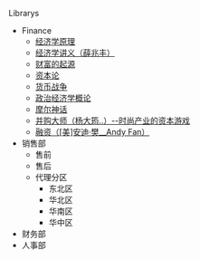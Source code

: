 Librarys

<ul class="tree">
    <li>Finance
        <ul>
            <li><a href="#">经济学原理</a></li>
            <li><a href="#">经济学讲义（薛兆丰）</a></li>
            <li><a href="#">财富的起源</a></li>
            <li><a href="#">资本论</a></li>
            <li><a href="#">货币战争</a></li>
            <li><a href="#">政治经济学概论</a></li>
            <li><a href="#">摩尔神话</a></li>
            <li><a href="#">并购大师（杨大筠..）--时尚产业的资本游戏</a></li>
            <li><a href="#">融资（[美]安迪·樊__Andy Fan）</a></li>
        </ul>
    </li>
    <li>销售部
        <ul>
            <li>售前</li>
            <li>售后</li>
            <li>代理分区
                <ul>
                    <li>东北区</li>
                    <li>华北区</li>
                    <li>华南区</li>
                    <li>华中区</li>
                </ul>
            </li>
        </ul>
    </li>
    <li>财务部</li>
    <li>人事部</li>
</ul>

